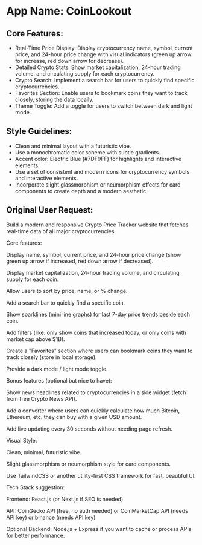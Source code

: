 # **App Name**: CoinLookout

## Core Features:

- Real-Time Price Display: Display cryptocurrency name, symbol, current price, and 24-hour price change with visual indicators (green up arrow for increase, red down arrow for decrease).
- Detailed Crypto Stats: Show market capitalization, 24-hour trading volume, and circulating supply for each cryptocurrency.
- Crypto Search: Implement a search bar for users to quickly find specific cryptocurrencies.
- Favorites Section: Enable users to bookmark coins they want to track closely, storing the data locally.
- Theme Toggle: Add a toggle for users to switch between dark and light mode.

## Style Guidelines:

- Clean and minimal layout with a futuristic vibe.
- Use a monochromatic color scheme with subtle gradients.
- Accent color: Electric Blue (#7DF9FF) for highlights and interactive elements.
- Use a set of consistent and modern icons for cryptocurrency symbols and interactive elements.
- Incorporate slight glassmorphism or neumorphism effects for card components to create depth and a modern aesthetic.

## Original User Request:
Build a modern and responsive Crypto Price Tracker website that fetches real-time data of all major cryptocurrencies.

Core features:

Display name, symbol, current price, and 24-hour price change (show green up arrow if increased, red down arrow if decreased).

Display market capitalization, 24-hour trading volume, and circulating supply for each coin.

Allow users to sort by price, name, or % change.

Add a search bar to quickly find a specific coin.

Show sparklines (mini line graphs) for last 7-day price trends beside each coin.

Add filters (like: only show coins that increased today, or only coins with market cap above $1B).

Create a "Favorites" section where users can bookmark coins they want to track closely (store in local storage).

Provide a dark mode / light mode toggle.

Bonus features (optional but nice to have):

Show news headlines related to cryptocurrencies in a side widget (fetch from free Crypto News API).

Add a converter where users can quickly calculate how much Bitcoin, Ethereum, etc. they can buy with a given USD amount.

Add live updating every 30 seconds without needing page refresh.

Visual Style:

Clean, minimal, futuristic vibe.

Slight glassmorphism or neumorphism style for card components.

Use TailwindCSS or another utility-first CSS framework for fast, beautiful UI.

Tech Stack suggestion:

Frontend: React.js (or Next.js if SEO is needed)

API: CoinGecko API (free, no auth needed) or CoinMarketCap API (needs API key) or binance (needs API key)

Optional Backend: Node.js + Express if you want to cache or process APIs for better performance.
  